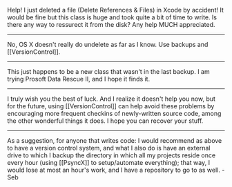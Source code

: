 Help! I just deleted a file (Delete References & Files) in Xcode by accident! It would be fine but this class is huge and took quite a bit of time to write. Is there any way to ressurect it from the disk? Any help MUCH appreciated.

----
No, OS X doesn't really do undelete as far as I know. Use backups and [[VersionControl]].

----
This just happens to be a new class that wasn't in the last backup. I am trying Prosoft Data Rescue II, and I hope it finds it.

----
I truly wish you the best of luck. And I realize it doesn't help you now, but for the future, using [[VersionControl]] can help avoid these problems by encouraging more frequent checkins of newly-written source code, among the other wonderful things it does. I hope you can recover your stuff.

----

As a suggestion, for anyone that writes code: I would recommend as above to have a version control system, and what I also do is have an external drive to which I backup the directory in which all my projects reside once every hour (using [[PsyncX]] to setup/automate everything); that way, I would lose at most an hour's work, and I have a repository to go to as well. -Seb